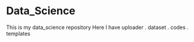 # Data_Science 
This is my data_science repository
Here I have uploader 
. dataset
. codes
. templates
